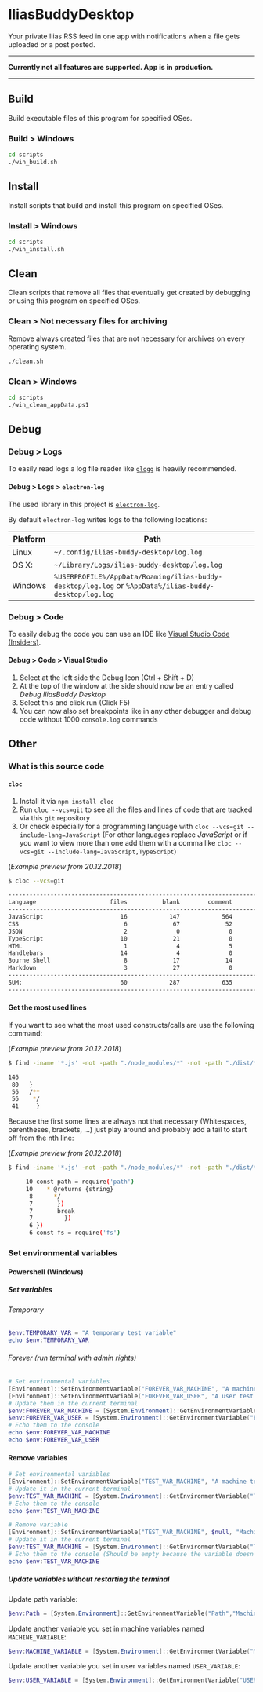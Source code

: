 # IliasBuddyDesktop

Your private Ilias RSS feed in one app with notifications when a file gets uploaded or a post posted.

---

**Currently not all features are supported. App is in production.**

---

## Build

Build executable files of this program for specified OSes.

### Build > Windows

```sh
cd scripts
./win_build.sh
```

## Install

Install scripts that build and install this program on specified OSes.

### Install > Windows

```sh
cd scripts
./win_install.sh
```

## Clean

Clean scripts that remove all files that eventually get created by debugging or using this program on specified OSes.

### Clean > Not necessary files for archiving

Remove always created files that are not necessary for archives on every operating system.

```sh
./clean.sh
```

### Clean > Windows

```sh
cd scripts
./win_clean_appData.ps1
```

## Debug

### Debug > Logs

To easily read logs a log file reader like [`glogg`](https://glogg.bonnefon.org/download.html) is heavily recommended.

#### Debug > Logs > `electron-log`

The used library in this project is [`electron-log`](https://www.npmjs.com/package/electron-log).

By default `electron-log` writes logs to the following locations:

Platform | Path
-------- | ----
Linux    | `~/.config/ilias-buddy-desktop/log.log`
OS X:    | `~/Library/Logs/ilias-buddy-desktop/log.log`
Windows  | `%USERPROFILE%/AppData/Roaming/ilias-buddy-desktop/log.log` or `%AppData%/ilias-buddy-desktop/log.log`

### Debug > Code

To easily debug the code you can use an IDE like [Visual Studio Code (Insiders)](https://code.visualstudio.com/insiders/).

#### Debug > Code > Visual Studio

1. Select at the left side the Debug Icon (Ctrl + Shift + D)
2. At the top of the window at the side should now be an entry called *Debug IliasBuddy Desktop*
3. Select this and click run (Click F5)
4. You can now also set breakpoints like in any other debugger and debug code without 1000 `console.log` commands

## Other

### What is this source code

#### `cloc`

1. Install it via `npm install cloc`
2. Run `cloc --vcs=git` to see all the files and lines of code that are tracked via this `git` repository
3. Or check especially for a programming language with `cloc --vcs=git --include-lang=JavaScript` (For other languages replace *JavaScript* or if you want to view more than one add them with a comma like `cloc --vcs=git --include-lang=JavaScript,TypeScript`)

(*Example preview from 20.12.2018*)

```sh
$ cloc --vcs=git

-------------------------------------------------------------------------------
Language                     files          blank        comment           code
-------------------------------------------------------------------------------
JavaScript                      16            147            564           1297
CSS                              6             67             52            357
JSON                             2              0              0            286
TypeScript                      10             21              0            279
HTML                             1              4              5             78
Handlebars                      14              4              0             71
Bourne Shell                     8             17             14             53
Markdown                         3             27              0             48
-------------------------------------------------------------------------------
SUM:                            60            287            635           2469
-------------------------------------------------------------------------------
```

#### Get the most used lines

If you want to see what the most used constructs/calls are use the following command:

(*Example preview from 20.12.2018*)

```sh
$ find -iname '*.js' -not -path "./node_modules/*" -not -path "./dist/*" | xargs cat | sort | uniq -c | sort -nr | head -n 5

146
 80   }
 56   /**
 56    */
 41     }
```

Because the first some lines are always not that necessary (Whitespaces, parentheses, brackets, ...) just play around and probably add a tail to start off from the nth line:

(*Example preview from 20.12.2018*)

```sh
$ find -iname '*.js' -not -path "./node_modules/*" -not -path "./dist/*" | xargs cat | sort | uniq -c | sort -nr | head -n 21 |tail -n +14

     10 const path = require('path')
     10    * @returns {string}
      8      */
      7       })
      7       break
      7         })
      6 })
      6 const fs = require('fs')
```

### Set environmental variables

#### Powershell (Windows)

##### Set variables

###### Temporary

```powershell
$env:TEMPORARY_VAR = "A temporary test variable"
echo $env:TEMPORARY_VAR
```

###### Forever (run terminal with admin rights)

```powershell
# Set environmental variables
[Environment]::SetEnvironmentVariable("FOREVER_VAR_MACHINE", "A machine test variable", "Machine")
[Environment]::SetEnvironmentVariable("FOREVER_VAR_USER", "A user test variable", "User")
# Update them in the current terminal
$env:FOREVER_VAR_MACHINE = [System.Environment]::GetEnvironmentVariable("FOREVER_VAR_MACHINE","Machine")
$env:FOREVER_VAR_USER = [System.Environment]::GetEnvironmentVariable("FOREVER_VAR_USER","User")
# Echo them to the console
echo $env:FOREVER_VAR_MACHINE
echo $env:FOREVER_VAR_USER
```

#### Remove variables

```powershell
# Set environmental variables
[Environment]::SetEnvironmentVariable("TEST_VAR_MACHINE", "A machine test variable", "Machine")
# Update it in the current terminal
$env:TEST_VAR_MACHINE = [System.Environment]::GetEnvironmentVariable("TEST_VAR_MACHINE","Machine")
# Echo them to the console
echo $env:TEST_VAR_MACHINE

# Remove variable
[Environment]::SetEnvironmentVariable("TEST_VAR_MACHINE", $null, "Machine")
# Update it in the current terminal
$env:TEST_VAR_MACHINE = [System.Environment]::GetEnvironmentVariable("TEST_VAR_MACHINE","Machine")
# Echo them to the console (Should be empty because the variable doesn't exist any more)
echo $env:TEST_VAR_MACHINE
```

##### Update variables without restarting the terminal

Update path variable:

```powershell
$env:Path = [System.Environment]::GetEnvironmentVariable("Path","Machine") + ";" + [System.Environment]::GetEnvironmentVariable("Path","User")
```

Update another variable you set in machine variables named `MACHINE_VARIABLE`:

```powershell
$env:MACHINE_VARIABLE = [System.Environment]::GetEnvironmentVariable("MACHINE_VARIABLE","Machine")
```

Update another variable you set in user variables named `USER_VARIABLE`:

```powershell
$env:USER_VARIABLE = [System.Environment]::GetEnvironmentVariable("USER_VARIABLE","User")
```
